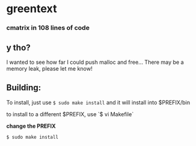 # greentext
### cmatrix in 108 lines of code

## y tho?
I wanted to see how far I could push malloc and free...
There may be a memory leak, please let me know!

## Building:
To install, just use
`$ sudo make install`
and it will install into $PREFIX/bin

to install to a different $PREFIX, use
`$ vi Makefile`

**change the PREFIX**

`$ sudo make install`
